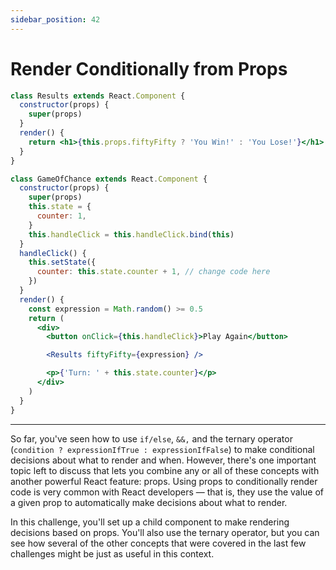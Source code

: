 ```yaml
---
sidebar_position: 42
---
```


# Render Conditionally from Props

```jsx
class Results extends React.Component {
  constructor(props) {
    super(props)
  }
  render() {
    return <h1>{this.props.fiftyFifty ? 'You Win!' : 'You Lose!'}</h1>
  }
}

class GameOfChance extends React.Component {
  constructor(props) {
    super(props)
    this.state = {
      counter: 1,
    }
    this.handleClick = this.handleClick.bind(this)
  }
  handleClick() {
    this.setState({
      counter: this.state.counter + 1, // change code here
    })
  }
  render() {
    const expression = Math.random() >= 0.5
    return (
      <div>
        <button onClick={this.handleClick}>Play Again</button>

        <Results fiftyFifty={expression} />

        <p>{'Turn: ' + this.state.counter}</p>
      </div>
    )
  }
}
```

---

So far, you've seen how to use `if/else`, `&&,` and the ternary operator (`condition ? expressionIfTrue : expressionIfFalse`) to make conditional decisions about what to render and when. However, there's one important topic left to discuss that lets you combine any or all of these concepts with another powerful React feature: props. Using props to conditionally render code is very common with React developers — that is, they use the value of a given prop to automatically make decisions about what to render.

In this challenge, you'll set up a child component to make rendering decisions based on props. You'll also use the ternary operator, but you can see how several of the other concepts that were covered in the last few challenges might be just as useful in this context.
